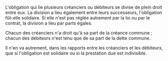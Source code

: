 L'obligation qui lie plusieurs créanciers ou débiteurs se divise de plein droit entre eux. La division a lieu également entre leurs successeurs, l'obligation fût-elle solidaire. Si elle n'est pas réglée autrement par la loi ou par le contrat, la division a lieu par parts égales. 


  

 Chacun des créanciers n'a droit qu'à sa part de la créance commune ; chacun des débiteurs n'est tenu que de sa part de la dette commune. 


  

 Il n'en va autrement, dans les rapports entre les créanciers et les débiteurs, que si l'obligation est solidaire ou si la prestation due est indivisible. 

